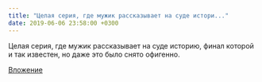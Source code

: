 ```yaml
---
title: "Целая серия, где мужик рассказывает на суде истори..."
date: 2019-06-06 23:58:00 +0300
---
```


Целая серия, где мужик рассказывает на суде историю, финал которой и так известен, но даже это было снято офигенно.

[Вложение](https://vk.com/photo41076938_456244983)
